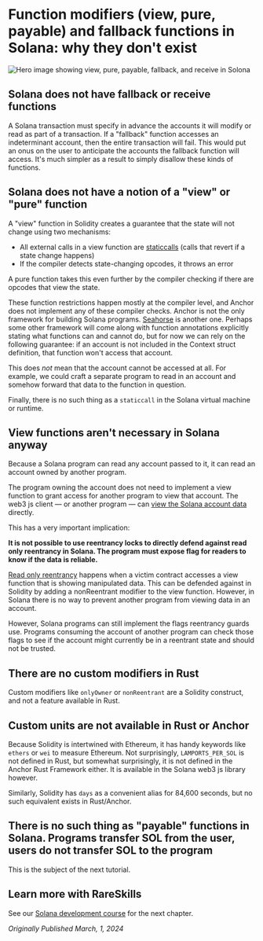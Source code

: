 # Function modifiers (view, pure, payable) and fallback functions in Solana: why they don't exist

![Hero image showing view, pure, payable, fallback, and receive in Solona](https://static.wixstatic.com/media/935a00_ef441e08a8eb49a8876f000a4d2dff1a~mv2.jpg/v1/fill/w_1480,h_832,al_c,q_85,usm_0.66_1.00_0.01,enc_auto/935a00_ef441e08a8eb49a8876f000a4d2dff1a~mv2.jpg)

## Solana does not have fallback or receive functions

A Solana transaction must specify in advance the accounts it will modify or read as part of a transaction. If a "fallback" function accesses an indeterminant account, then the entire transaction will fail. This would put an onus on the user to anticipate the accounts the fallback function will access. It's much simpler as a result to simply disallow these kinds of functions.

## Solana does not have a notion of a "view" or "pure" function
A "view" function in Solidity creates a guarantee that the state will not change using two mechanisms:
- All external calls in a view function are [staticcalls](https://www.rareskills.io/post/solidity-staticcall) (calls that revert if a state change happens)
- If the compiler detects state-changing opcodes, it throws an error

A pure function takes this even further by the compiler checking if there are opcodes that view the state.

These function restrictions happen mostly at the compiler level, and Anchor does not implement any of these compiler checks. Anchor is not the only framework for building Solana programs. [Seahorse](https://www.seahorse.dev/) is another one. Perhaps some other framework will come along with function annotations explicitly stating what functions can and cannot do, but for now we can rely on the following guarantee: if an account is not included in the Context struct definition, that function won't access that account.

This does *not* mean that the account cannot be accessed at all. For example, we could craft a separate program to read in an account and somehow forward that data to the function in question.

Finally, there is no such thing as a `staticcall` in the Solana virtual machine or runtime.

## View functions aren't necessary in Solana anyway
Because a Solana program can read any account passed to it, it can read an account owned by another program.

The program owning the account does not need to implement a view function to grant access for another program to view that account. The web3 js client — or another program — can [view the Solana account data](https://www.rareskills.io/post/solana-read-account-data) directly.

This has a very important implication:

**It is not possible to use reentrancy locks to directly defend against read only reentrancy in Solana. The program must expose flag for readers to know if the data is reliable.**

[Read only reentrancy](https://www.rareskills.io/post/where-to-find-solidity-reentrancy-attacks) happens when a victim contract accesses a view function that is showing manipulated data. This can be defended against in Solidity by adding a nonReentrant modifier to the view function. However, in Solana there is no way to prevent another program from viewing data in an account.

However, Solana programs can still implement the flags reentrancy guards use. Programs consuming the account of another program can check those flags to see if the account might currently be in a reentrant state and should not be trusted.

## There are no custom modifiers in Rust
Custom modifiers like `onlyOwner` or `nonReentrant` are a Solidity construct, and not a feature available in Rust.

## Custom units are not available in Rust or Anchor
Because Solidity is intertwined with Ethereum, it has handy keywords like `ethers` or `wei` to measure Ethereum. Not surprisingly, `LAMPORTS_PER_SOL` is not defined in Rust, but somewhat surprisingly, it is not defined in the Anchor Rust Framework either. It is available in the Solana web3 js library however.

Similarly, Solidity has `days` as a convenient alias for 84,600 seconds, but no such equivalent exists in Rust/Anchor.

## There is no such thing as "payable" functions in Solana. Programs transfer SOL from the user, users do not transfer SOL to the program
This is the subject of the next tutorial.

## Learn more with RareSkills
See our [Solana development course](https://www.rareskills.io/solana-tutorial) for the next chapter.

*Originally Published March, 1, 2024*
